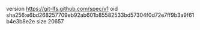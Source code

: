 version https://git-lfs.github.com/spec/v1
oid sha256:e6bd268257709eb92ab601b85582533bd57304f0d72e7ff9b3a9f61b4e3b8e2e
size 20657
